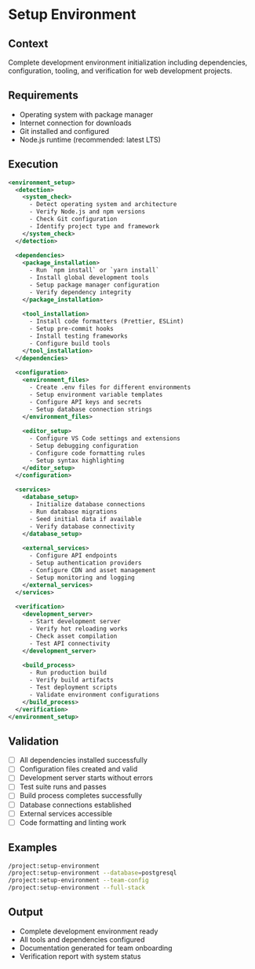 # Setup Environment

## Context
Complete development environment initialization including dependencies, configuration, tooling, and verification for web development projects.

## Requirements
- Operating system with package manager
- Internet connection for downloads
- Git installed and configured
- Node.js runtime (recommended: latest LTS)

## Execution
```xml
<environment_setup>
  <detection>
    <system_check>
      - Detect operating system and architecture
      - Verify Node.js and npm versions
      - Check Git configuration
      - Identify project type and framework
    </system_check>
  </detection>
  
  <dependencies>
    <package_installation>
      - Run `npm install` or `yarn install`
      - Install global development tools
      - Setup package manager configuration
      - Verify dependency integrity
    </package_installation>
    
    <tool_installation>
      - Install code formatters (Prettier, ESLint)
      - Setup pre-commit hooks
      - Install testing frameworks
      - Configure build tools
    </tool_installation>
  </dependencies>
  
  <configuration>
    <environment_files>
      - Create .env files for different environments
      - Setup environment variable templates
      - Configure API keys and secrets
      - Setup database connection strings
    </environment_files>
    
    <editor_setup>
      - Configure VS Code settings and extensions
      - Setup debugging configuration
      - Configure code formatting rules
      - Setup syntax highlighting
    </editor_setup>
  </configuration>
  
  <services>
    <database_setup>
      - Initialize database connections
      - Run database migrations
      - Seed initial data if available
      - Verify database connectivity
    </database_setup>
    
    <external_services>
      - Configure API endpoints
      - Setup authentication providers
      - Configure CDN and asset management
      - Setup monitoring and logging
    </external_services>
  </services>
  
  <verification>
    <development_server>
      - Start development server
      - Verify hot reloading works
      - Check asset compilation
      - Test API connectivity
    </development_server>
    
    <build_process>
      - Run production build
      - Verify build artifacts
      - Test deployment scripts
      - Validate environment configurations
    </build_process>
  </verification>
</environment_setup>
```

## Validation
- [ ] All dependencies installed successfully
- [ ] Configuration files created and valid
- [ ] Development server starts without errors
- [ ] Test suite runs and passes
- [ ] Build process completes successfully
- [ ] Database connections established
- [ ] External services accessible
- [ ] Code formatting and linting work

## Examples
```bash
/project:setup-environment
/project:setup-environment --database=postgresql
/project:setup-environment --team-config
/project:setup-environment --full-stack
```

## Output
- Complete development environment ready
- All tools and dependencies configured
- Documentation generated for team onboarding
- Verification report with system status